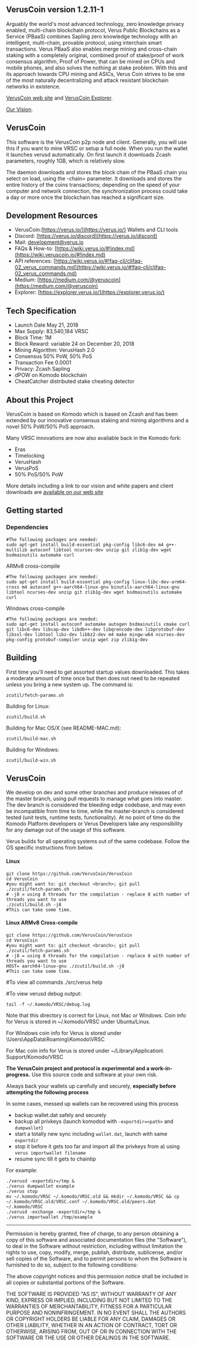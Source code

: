 
## VerusCoin version 1.2.11-1

Arguably the world's most advanced technology, zero knowledge privacy enabled, multi-chain blockchain protocol, Verus Public Blockchains as a Service (PBaaS) combines Sapling zero knowledge technology with an intelligent, multi-chain, provable protocol, using interchain smart transactions. Verus PBaaS also enables merge mining and cross-chain staking with a completely original, combined proof of stake/proof of work consensus algorithm, Proof of Power, that can be mined on CPUs and mobile phones, and also solves the nothing at stake problem. With this and its approach towards CPU mining and ASICs, Verus Coin strives to be one of the most naturally decentralizing and attack resistant blockchain networks in existence.

[VerusCoin web site](https://verus.io/) and [VerusCoin Explorer](https://explorer.verus.io/).

[Our Vision](https://verus.io/papers/VerusVision.pdf).

## VerusCoin
This software is the VerusCoin p2p node and client. Generally, you will use this if you want to mine VRSC or setup a full node. When you run the wallet it launches verusd automatically. On first launch it downloads Zcash parameters, roughly 1GB, which is relatively slow.

The daemon downloads and stores the block chain of the PBaaS chain you select on load, using the -chain=<name> parameter. It downloads and stores the entire history of the coins transactions; depending on the speed of your computer and network connection, the synchronization process could take a day or more once the blockchain has reached a significant size.

## Development Resources
- VerusCoin:[https://verus.io/](https://verus.io/) Wallets and CLI tools
- Discord: [https://verus.io/discord](https://verus.io/discord)
- Mail: [development@verus.io](development@verus.io)
- FAQs & How-to: [https://wiki.verus.io/#!index.md](https://wiki.veruscoin.io/#!index.md)
- API references: [https://wiki.verus.io/#!faq-cli/clifaq-02_verus_commands.md](https://wiki.verus.io/#!faq-cli/clifaq-02_verus_commands.md)
- Medium: [https://medium.com/@veruscoin](https://medium.com/@veruscoin)
- Explorer: [https://explorer.verus.io/](https://explorer.verus.io/)
## Tech Specification
- Launch Date May 21, 2018
- Max Supply: 83,540,184 VRSC
- Block Time: 1M
- Block Reward: variable 24 on December 20, 2018
- Mining Algorithm: VerusHash 2.0
- Consensus 50% PoW, 50% PoS
- Transaction Fee 0.0001
- Privacy: Zcash Sapling
- dPOW on Komodo blockchain
- CheatCatcher distributed stake cheating detector

## About this Project
VerusCoin is based on Komodo which is based on Zcash and has been extended by our innovative consensus staking and mining algorithms and a novel 50% PoW/50% PoS approach.

Many VRSC innovations are now also available back in the Komodo fork:
- Eras
- Timelocking
- VerusHash
- VerusPoS
- 50% PoS/50% PoW
 
 More details including a link to our vision and white papers and client downloads are [available on our web site](https://veruscoin.io)

## Getting started

### Dependencies

```shell
#The following packages are needed:
sudo apt-get install build-essential pkg-config libc6-dev m4 g++-multilib autoconf libtool ncurses-dev unzip git zlib1g-dev wget bsdmainutils automake curl
```

ARMv8 cross-compile
```shell
#The following packages are needed:
sudo apt-get install build-essential pkg-config linux-libc-dev-arm64-cross m4 autoconf g++-aarch64-linux-gnu binutils-aarch64-linux-gnu libtool ncurses-dev unzip git zlib1g-dev wget bsdmainutils automake curl
```
Windows cross-compile
```shell
#The following packages are needed:
sudo apt-get install autoconf automake autogen bsdmainutils cmake curl git libc6-dev libcap-dev libdb++-dev libqrencode-dev libprotobuf-dev libssl-dev libtool libz-dev libbz2-dev m4 make mingw-w64 ncurses-dev pkg-config protobuf-compiler unzip wget zip zlib1g-dev 
```

Building
--------

First time you'll need to get assorted startup values downloaded. This takes a moderate amount of time once but then does not need to be repeated unless you bring a new system up. The command is:
```
zcutil/fetch-params.sh
```
Building for Linux:
```
zcutil/build.sh
```
Building for Mac OS/X (see README-MAC.md):
```
zcutil/build-mac.sh
```
Building for Windows:
```
zcutil/build-win.sh
```
VerusCoin
------
We develop on dev and some other branches and produce releases of of the master branch, using pull requests to manage what goes into master. The dev branch is considered the bleeding edge codebase, and may even be incompatible from time to time, while the master-branch is considered tested (unit tests, runtime tests, functionality). At no point of time do the Komodo Platform developers or Verus Developers take any responsibility for any damage out of the usage of this software. 

Verus builds for all operating systems out of the same codebase. Follow the OS specific instructions from below.

#### Linux
```shell
git clone https://github.com/VerusCoin/VerusCoin
cd VerusCoin
#you might want to: git checkout <branch>; git pull
./zcutil/fetch-params.sh
# -j8 = using 8 threads for the compilation - replace 8 with number of threads you want to use
./zcutil/build.sh -j8
#This can take some time.
```
#### Linux ARMv8 Cross-compile
```shell
git clone https://github.com/VerusCoin/VerusCoin
cd VerusCoin
#you might want to: git checkout <branch>; git pull
./zcutil/fetch-params.sh
# -j8 = using 8 threads for the compilation - replace 8 with number of threads you want to use
HOST= aarch64-linux-gnu ./zcutil/build.sh -j8
#This can take some time.
```

#To view all commands
./src/verus help

#To view verusd debug output:
```
tail -f ~/.komodo/VRSC/debug.log
```
Note that this directory is correct for Linux, not Mac or Windows. Coin info for Verus is stored in ~/.komodo/VRSC under Ubuntu/Linux.

For Windows coin info for Verus is stored under \Users<username>\AppData\Roaming\Komodo\VRSC

For Mac coin info for Verus is stored under ~/Library/Application\ Support/Komodo/VRSC

**The VerusCoin project and protocol is experimental and a work-in-progress.** Use this source code and software at your own risk.

Always back your wallets up carefully and securely, **especially before attempting the following process**

In some cases, messed up wallets can be recovered using this process
 
- backup wallet.dat safely and securely
- backup all privkeys (launch komodod with `-exportdir=<path>` and `dumpwallet`)
- start a totally new sync including `wallet.dat`, launch with same `exportdir`
- stop it before it gets too far and import all the privkeys from a) using `verus importwallet filename`
- resume sync till it gets to chaintip

For example:
```shell
./verusd -exportdir=/tmp &
./verus dumpwallet example
./verus stop
mv ~/.komodo/VRSC ~/.komodo/VRSC.old && mkdir ~/.komodo/VRSC && cp ~/.komodo/VRSC.old/VRSC.conf ~/.komodo/VRSC.old/peers.dat ~/.komodo/VRSC
./verusd -exchange -exportdir=/tmp &
./verus importwallet /tmp/example
```
---


Permission is hereby granted, free of charge, to any person obtaining a copy of this software and associated documentation files (the "Software"), to deal in the Software without restriction, including without limitation the rights to use, copy, modify, merge, publish, distribute, sublicense, and/or sell copies of the Software, and to permit persons to whom the Software is furnished to do so, subject to the following conditions:

The above copyright notices and this permission notice shall be included in all copies or substantial portions of the Software.

THE SOFTWARE IS PROVIDED "AS IS", WITHOUT WARRANTY OF ANY KIND, EXPRESS OR IMPLIED, INCLUDING BUT NOT LIMITED TO THE WARRANTIES OF MERCHANTABILITY, FITNESS FOR A PARTICULAR PURPOSE AND NONINFRINGEMENT. IN NO EVENT SHALL THE AUTHORS OR COPYRIGHT HOLDERS BE LIABLE FOR ANY CLAIM, DAMAGES OR OTHER LIABILITY, WHETHER IN AN ACTION OF CONTRACT, TORT OR OTHERWISE, ARISING FROM, OUT OF OR IN CONNECTION WITH THE SOFTWARE OR THE USE OR OTHER DEALINGS IN THE SOFTWARE.


